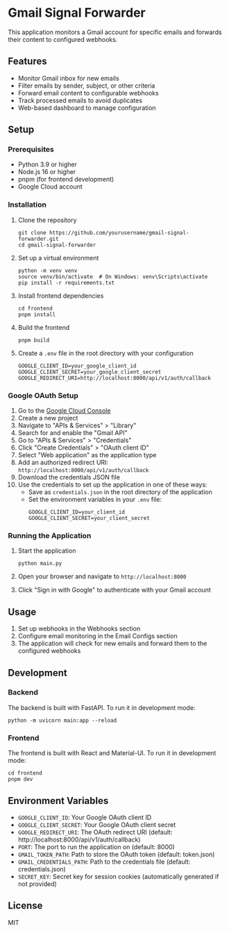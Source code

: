 # Gmail Signal Forwarder

This application monitors a Gmail account for specific emails and forwards their content to configured webhooks.

## Features

- Monitor Gmail inbox for new emails
- Filter emails by sender, subject, or other criteria
- Forward email content to configurable webhooks
- Track processed emails to avoid duplicates
- Web-based dashboard to manage configuration

## Setup

### Prerequisites

- Python 3.9 or higher
- Node.js 16 or higher
- pnpm (for frontend development)
- Google Cloud account

### Installation

1. Clone the repository
   ```
   git clone https://github.com/yourusername/gmail-signal-forwarder.git
   cd gmail-signal-forwarder
   ```

2. Set up a virtual environment
   ```
   python -m venv venv
   source venv/bin/activate  # On Windows: venv\Scripts\activate
   pip install -r requirements.txt
   ```

3. Install frontend dependencies
   ```
   cd frontend
   pnpm install
   ```

4. Build the frontend
   ```
   pnpm build
   ```

5. Create a `.env` file in the root directory with your configuration
   ```
   GOOGLE_CLIENT_ID=your_google_client_id
   GOOGLE_CLIENT_SECRET=your_google_client_secret
   GOOGLE_REDIRECT_URI=http://localhost:8000/api/v1/auth/callback
   ```

### Google OAuth Setup

1. Go to the [Google Cloud Console](https://console.cloud.google.com/)
2. Create a new project
3. Navigate to "APIs & Services" > "Library"
4. Search for and enable the "Gmail API"
5. Go to "APIs & Services" > "Credentials"
6. Click "Create Credentials" > "OAuth client ID"
7. Select "Web application" as the application type
8. Add an authorized redirect URI: `http://localhost:8000/api/v1/auth/callback`
9. Download the credentials JSON file
10. Use the credentials to set up the application in one of these ways:
    - Save as `credentials.json` in the root directory of the application
    - Set the environment variables in your `.env` file:
      ```
      GOOGLE_CLIENT_ID=your_client_id
      GOOGLE_CLIENT_SECRET=your_client_secret
      ```

### Running the Application

1. Start the application
   ```
   python main.py
   ```

2. Open your browser and navigate to `http://localhost:8000`

3. Click "Sign in with Google" to authenticate with your Gmail account

## Usage

1. Set up webhooks in the Webhooks section
2. Configure email monitoring in the Email Configs section
3. The application will check for new emails and forward them to the configured webhooks

## Development

### Backend

The backend is built with FastAPI. To run it in development mode:

```
python -m uvicorn main:app --reload
```

### Frontend

The frontend is built with React and Material-UI. To run it in development mode:

```
cd frontend
pnpm dev
```

## Environment Variables

- `GOOGLE_CLIENT_ID`: Your Google OAuth client ID
- `GOOGLE_CLIENT_SECRET`: Your Google OAuth client secret
- `GOOGLE_REDIRECT_URI`: The OAuth redirect URI (default: http://localhost:8000/api/v1/auth/callback)
- `PORT`: The port to run the application on (default: 8000)
- `GMAIL_TOKEN_PATH`: Path to store the OAuth token (default: token.json)
- `GMAIL_CREDENTIALS_PATH`: Path to the credentials file (default: credentials.json)
- `SECRET_KEY`: Secret key for session cookies (automatically generated if not provided)

## License

MIT
